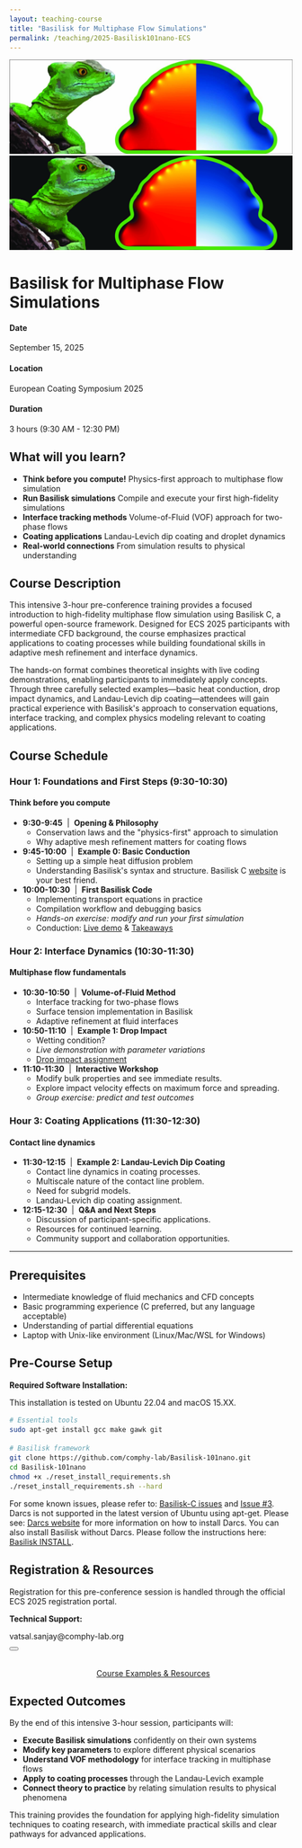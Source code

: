```yaml
---
layout: teaching-course
title: "Basilisk for Multiphase Flow Simulations"
permalink: /teaching/2025-Basilisk101nano-ECS
---
```


<div class="course-image">
  <img src="/assets/images/teaching/basilisk-madrid-banner.jpg" alt="Basilisk for Multiphase Flow Simulations" loading="lazy" class="light-mode-img">
  <img src="/assets/images/teaching/courseBanner-dark.jpg" alt="Basilisk for Multiphase Flow Simulations" loading="lazy" class="dark-mode-img">
</div>

<script>
  // Function to update image visibility based on theme
  function updateBannerImages() {
    const theme = document.documentElement.getAttribute('data-theme') || 'light';
    const lightImages = document.querySelectorAll('.light-mode-img');
    const darkImages = document.querySelectorAll('.dark-mode-img');
    
    if (theme === 'dark') {
      lightImages.forEach(img => img.style.display = 'none');
      darkImages.forEach(img => img.style.display = 'block');
    } else {
      lightImages.forEach(img => img.style.display = 'block');
      darkImages.forEach(img => img.style.display = 'none');
    }
  }
  
  // Run on page load
  document.addEventListener('DOMContentLoaded', updateBannerImages);
  
  // Watch for theme changes
  const observer = new MutationObserver(function(mutations) {
    mutations.forEach(function(mutation) {
      if (mutation.attributeName === 'data-theme') {
        updateBannerImages();
      }
    });
  });
  
  observer.observe(document.documentElement, { attributes: true });
</script>

# Basilisk for Multiphase Flow Simulations

<div class="course-details">
  <div class="course-details__item">
    <h4><i class="fa-solid fa-calendar-days"></i> Date</h4>
    <p>September 15, 2025</p>
  </div>
  <div class="course-details__item">
    <h4><i class="fa-solid fa-location-dot"></i> Location</h4>
    <p>European Coating Symposium 2025</p>
  </div>
  <div class="course-details__item">
    <h4><i class="fa-solid fa-clock"></i> Duration</h4>
    <p>3 hours (9:30 AM - 12:30 PM)</p>
  </div>
</div>

## What will you learn?

- **Think before you compute!** Physics-first approach to multiphase flow simulation
- **Run Basilisk simulations** Compile and execute your first high-fidelity simulations
- **Interface tracking methods** Volume-of-Fluid (VOF) approach for two-phase flows
- **Coating applications** Landau-Levich dip coating and droplet dynamics
- **Real-world connections** From simulation results to physical understanding

## Course Description

This intensive 3-hour pre-conference training provides a focused introduction to high-fidelity multiphase flow simulation using Basilisk C, a powerful open-source framework. Designed for ECS 2025 participants with intermediate CFD background, the course emphasizes practical applications to coating processes while building foundational skills in adaptive mesh refinement and interface dynamics.

The hands-on format combines theoretical insights with live coding demonstrations, enabling participants to immediately apply concepts. Through three carefully selected examples—basic heat conduction, drop impact dynamics, and Landau-Levich dip coating—attendees will gain practical experience with Basilisk's approach to conservation equations, interface tracking, and complex physics modeling relevant to coating applications.

## Course Schedule

### Hour 1: Foundations and First Steps (9:30-10:30)
#### Think before you compute
- **9:30-9:45** &nbsp;|&nbsp; **Opening & Philosophy**
  - Conservation laws and the "physics-first" approach to simulation
  - Why adaptive mesh refinement matters for coating flows
- **9:45-10:00** &nbsp;|&nbsp; **Example 0: Basic Conduction**
  - Setting up a simple heat diffusion problem
  - Understanding Basilisk's syntax and structure. Basilisk C [website](http://basilisk.fr) is your best friend.
- **10:00-10:30** &nbsp;|&nbsp; **First Basilisk Code**
  - Implementing transport equations in practice
  - Compilation workflow and debugging basics
  - *Hands-on exercise: modify and run your first simulation*
  - Conduction: [Live demo](https://blogs.comphy-lab.org/Lecture-Notes/Basilisk101/1st-workingAssignment) & [Takeaways](https://blogs.comphy-lab.org/Lecture-Notes/Basilisk101/1-conduction-takeaways)

### Hour 2: Interface Dynamics (10:30-11:30)
#### Multiphase flow fundamentals
- **10:30-10:50** &nbsp;|&nbsp; **Volume-of-Fluid Method**
  - Interface tracking for two-phase flows
  - Surface tension implementation in Basilisk
  - Adaptive refinement at fluid interfaces
- **10:50-11:10** &nbsp;|&nbsp; **Example 1: Drop Impact**
  - Wetting condition?
  - *Live demonstration with parameter variations*
  - [Drop impact assignment](https://blogs.comphy-lab.org/Lecture-Notes/Basilisk101/3rd-workingAssignment)
- **11:10-11:30** &nbsp;|&nbsp; **Interactive Workshop**
  - Modify bulk properties and see immediate results.
  - Explore impact velocity effects on maximum force and spreading.
  - *Group exercise: predict and test outcomes*

### Hour 3: Coating Applications (11:30-12:30)
#### Contact line dynamics
- **11:30-12:15** &nbsp;|&nbsp; **Example 2: Landau-Levich Dip Coating**
  - Contact line dynamics in coating processes.
  - Multiscale nature of the contact line problem.
  - Need for subgrid models.
  - Landau-Levich dip coating assignment.
- **12:15-12:30** &nbsp;|&nbsp; **Q&A and Next Steps**
  - Discussion of participant-specific applications.
  - Resources for continued learning.
  - Community support and collaboration opportunities.

---

## Prerequisites

- Intermediate knowledge of fluid mechanics and CFD concepts
- Basic programming experience (C preferred, but any language acceptable)
- Understanding of partial differential equations
- Laptop with Unix-like environment (Linux/Mac/WSL for Windows)

## Pre-Course Setup

**Required Software Installation:**

This installation is tested on Ubuntu 22.04 and macOS 15.XX. 

```bash
# Essential tools
sudo apt-get install gcc make gawk git

# Basilisk framework
git clone https://github.com/comphy-lab/Basilisk-101nano.git
cd Basilisk-101nano
chmod +x ./reset_install_requirements.sh
./reset_install_requirements.sh --hard
```

For some known issues, please refer to: [Basilisk-C issues](https://github.com/comphy-lab/basilisk-C/issues) and [Issue #3](https://github.com/comphy-lab/basilisk-C/issues/3).
Darcs is not supported in the latest version of Ubuntu using apt-get. Please see: [Darcs website](https://darcs.net/) for more information on how to install Darcs. You can also install Basilisk without Darcs. Please follow the instructions here: [Basilisk INSTALL](http://basilisk.fr/src/INSTALL).

## Registration & Resources

Registration for this pre-conference session is handled through the official ECS 2025 registration portal.

**Technical Support:**
<div class="email-container">
  <span class="email-text">vatsal.sanjay@comphy-lab.org</span>
  <div class="email-actions">
    <a class="email-link" href="mailto:vatsal.sanjay@comphy-lab.org" aria-label="Email vatsal.sanjay@comphy-lab.org">
      <i class="fa-regular fa-envelope"></i>
    </a>
    <button class="copy-btn" data-clipboard-text="vatsal.sanjay@comphy-lab.org" onclick="copyEmail(this)" aria-label="Copy email address vatsal.sanjay@comphy-lab.org">
      <i class="fa-regular fa-copy"></i>
    </button>
  </div>
</div>

<script>
function copyEmail(button) {
  const textToCopy = button.getAttribute('data-text');
  
  // Create a temporary textarea element to copy from
  const textarea = document.createElement('textarea');
  textarea.value = textToCopy;
  textarea.setAttribute('readonly', '');
  textarea.style.position = 'absolute';
  textarea.style.left = '-9999px';
  document.body.appendChild(textarea);
  
  // Select and copy the text
  textarea.select();
  document.execCommand('copy');
  
  // Remove the temporary element
  document.body.removeChild(textarea);
  
  // Show feedback
  const originalIcon = button.innerHTML;
  button.innerHTML = '<i class="fas fa-check"></i>';
  button.classList.add('copied');
  
  // Restore original state after a delay
  setTimeout(() => {
    button.innerHTML = originalIcon;
    button.classList.remove('copied');
  }, 2000);
}
</script>

<div style="margin-top: 2rem; text-align: center;">
  <a href="https://github.com/comphy-lab/Basilisk-101nano" class="course-card__link" target="_blank" rel="noopener noreferrer" aria-label="Course GitHub Repository">
    <i class="fa-brands fa-github" style="margin-right: 0.5rem; font-style: normal;"></i>Course Examples & Resources
  </a>
</div>

## Expected Outcomes

By the end of this intensive 3-hour session, participants will:

- **Execute Basilisk simulations** confidently on their own systems
- **Modify key parameters** to explore different physical scenarios
- **Understand VOF methodology** for interface tracking in multiphase flows
- **Apply to coating processes** through the Landau-Levich example
- **Connect theory to practice** by relating simulation results to physical phenomena

This training provides the foundation for applying high-fidelity simulation techniques to coating research, with immediate practical skills and clear pathways for advanced applications.
